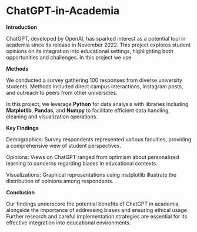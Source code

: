 # ChatGPT-in-Academia
**Introduction**

ChatGPT, developed by OpenAI, has sparked interest as a potential tool in academia since its release in November 2022. This project explores student opinions on its integration into educational settings, highlighting both opportunities and challenges. In this project we use 

**Methods**

We conducted a survey gathering 100 responses from diverse university students. Methods included direct campus interactions, Instagram posts, and outreach to peers from other universities.

In this project, we leverage **Python** for data analysis with libraries including **Matplotlib**, **Pandas**, and **Numpy** to facilitate efficient data handling, cleaning and visualization operations.

**Key Findings**

Demographics: Survey respondents represented various faculties, providing a comprehensive view of student perspectives.

Opinions: Views on ChatGPT ranged from optimism about personalized learning to concerns regarding biases in educational contexts.

Visualizations: Graphical representations using matplotlib illustrate the distribution of opinions among respondents.

**Conclusion**

Our findings underscore the potential benefits of ChatGPT in academia, alongside the importance of addressing biases and ensuring ethical usage. Further research and careful implementation strategies are essential for its effective integration into educational environments.
